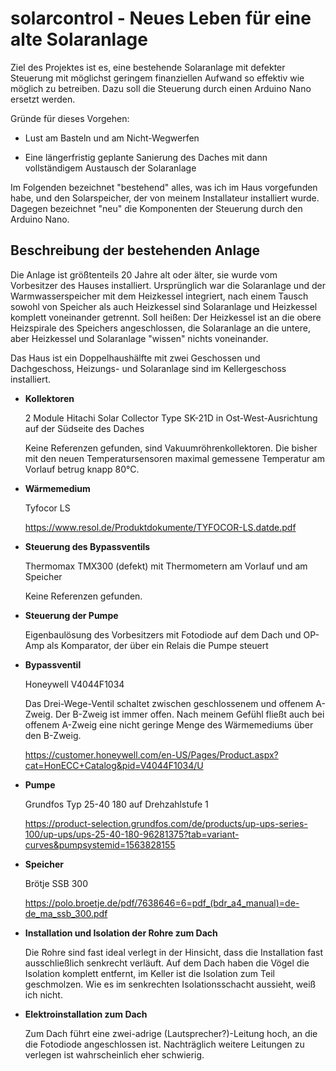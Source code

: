 # solarcontrol - Neues Leben für eine alte Solaranlage

Ziel des Projektes ist es, eine bestehende Solaranlage mit
defekter Steuerung mit möglichst geringem finanziellen Aufwand so
effektiv wie möglich zu betreiben.  Dazu soll die Steuerung durch
einen Arduino Nano ersetzt werden.

Gründe für dieses Vorgehen:

- Lust am Basteln und am Nicht-Wegwerfen

- Eine längerfristig geplante Sanierung des Daches mit dann
  vollständigem Austausch der Solaranlage

Im Folgenden bezeichnet "bestehend" alles, was ich im Haus
vorgefunden habe, und den Solarspeicher, der von meinem
Installateur installiert wurde.  Dagegen bezeichnet "neu" die
Komponenten der Steuerung durch den Arduino Nano.

## Beschreibung der bestehenden Anlage

Die Anlage ist größtenteils 20 Jahre alt oder älter, sie wurde
vom Vorbesitzer des Hauses installiert.  Ursprünglich war die
Solaranlage und der Warmwasserspeicher mit dem Heizkessel
integriert, nach einem Tausch sowohl von Speicher als auch
Heizkessel sind Solaranlage und Heizkessel komplett voneinander
getrennt.  Soll heißen: Der Heizkessel ist an die obere
Heizspirale des Speichers angeschlossen, die Solaranlage an die
untere, aber Heizkessel und Solaranlage "wissen" nichts
voneinander.

Das Haus ist ein Doppelhaushälfte mit zwei Geschossen und
Dachgeschoss, Heizungs- und Solaranlage sind im Kellergeschoss
installiert.

- **Kollektoren**

  2 Module Hitachi Solar Collector Type SK-21D in
  Ost-West-Ausrichtung auf der Südseite des Daches

  Keine Referenzen gefunden, sind Vakuumröhrenkollektoren.  Die
  bisher mit den neuen Temperatursensoren maximal gemessene
  Temperatur am Vorlauf betrug knapp 80°C.

- **Wärmemedium**

  Tyfocor LS

  https://www.resol.de/Produktdokumente/TYFOCOR-LS.datde.pdf

- **Steuerung des Bypassventils**

  Thermomax TMX300 (defekt) mit Thermometern am Vorlauf und am
  Speicher

  Keine Referenzen gefunden.

- **Steuerung der Pumpe**

  Eigenbaulösung des Vorbesitzers mit Fotodiode auf dem Dach und
  OP-Amp als Komparator, der über ein Relais die Pumpe steuert

- **Bypassventil**

  Honeywell V4044F1034

  Das Drei-Wege-Ventil schaltet zwischen geschlossenem und
  offenem A-Zweig.  Der B-Zweig ist immer offen.  Nach meinem
  Gefühl fließt auch bei offenem A-Zweig eine nicht geringe Menge
  des Wärmemediums über den B-Zweig.

  https://customer.honeywell.com/en-US/Pages/Product.aspx?cat=HonECC+Catalog&pid=V4044F1034/U

- **Pumpe**

  Grundfos Typ 25-40 180 auf Drehzahlstufe 1

  https://product-selection.grundfos.com/de/products/up-ups-series-100/up-ups/ups-25-40-180-96281375?tab=variant-curves&pumpsystemid=1563828155

- **Speicher**

  Brötje SSB 300

  https://polo.broetje.de/pdf/7638646=6=pdf_(bdr_a4_manual)=de-de_ma_ssb_300.pdf

- **Installation und Isolation der Rohre zum Dach**

  Die Rohre sind fast ideal verlegt in der Hinsicht, dass die
  Installation fast ausschließlich senkrecht verläuft.  Auf dem
  Dach haben die Vögel die Isolation komplett entfernt, im Keller
  ist die Isolation zum Teil geschmolzen.  Wie es im senkrechten
  Isolationsschacht aussieht, weiß ich nicht.

- **Elektroinstallation zum Dach**

  Zum Dach führt eine zwei-adrige (Lautsprecher?)-Leitung hoch,
  an die die Fotodiode angeschlossen ist.  Nachträglich weitere
  Leitungen zu verlegen ist wahrscheinlich eher schwierig.
